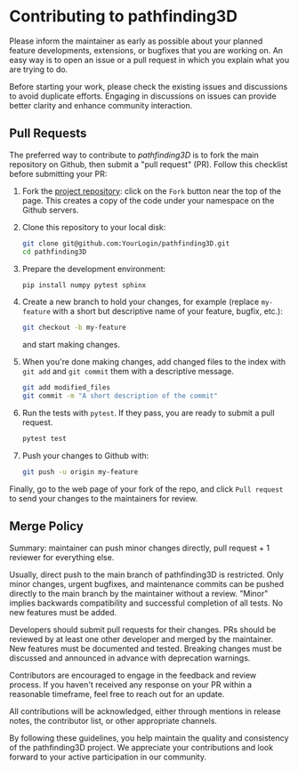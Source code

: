 # Contributing to **pathfinding3D**

Please inform the maintainer as early as possible about your planned
feature developments, extensions, or bugfixes that you are working on.
An easy way is to open an issue or a pull request in which you explain
what you are trying to do.

Before starting your work, please check the existing issues and discussions to avoid duplicate efforts. Engaging in discussions on issues can provide better clarity and enhance community interaction.

## Pull Requests

The preferred way to contribute to *pathfinding3D* is to fork the main repository on Github, then submit a "pull request" (PR). Follow this checklist before submitting your PR:

1. Fork the [project repository](https://github.com/harisankar95/pathfinding3D):
   click on the ``Fork`` button near the top of the page. This creates a copy of
   the code under your namespace on the Github servers.

2. Clone this repository to your local disk:

   ```bash
   git clone git@github.com:YourLogin/pathfinding3D.git
   cd pathfinding3D
   ```

3. Prepare the development environment:

   ```bash
   pip install numpy pytest sphinx
   ```

4. Create a new branch to hold your changes, for example (replace
   ``my-feature`` with a short but descriptive name of your feature, bugfix, etc.):

   ```bash
   git checkout -b my-feature
   ```

   and start making changes.

5. When you're done making changes, add changed files to the index with ``git add`` and
   ``git commit`` them with a descriptive message.

   ```bash
   git add modified_files
   git commit -m "A short description of the commit"
   ```

6. Run the tests with ``pytest``. If they pass, you are ready to submit a pull request.

   ```bash
   pytest test
   ```

7. Push your changes to Github with:

   ```bash
   git push -u origin my-feature
   ```

Finally, go to the web page of your fork of the repo,
and click ``Pull request`` to send your changes to the maintainers for review.

## Merge Policy

Summary: maintainer can push minor changes directly, pull request + 1 reviewer for everything else.

Usually, direct push to the main branch of pathfinding3D is restricted. Only minor changes, urgent bugfixes, and maintenance commits can be pushed directly to the main branch by the maintainer without a review. "Minor" implies backwards compatibility and successful completion of all tests. No new features must be added.

Developers should submit pull requests for their changes. PRs should be reviewed by at least one other developer and merged by the maintainer. New features must be documented and tested. Breaking changes must be discussed and announced in advance with deprecation warnings.

Contributors are encouraged to engage in the feedback and review process. If you haven't received any response on your PR within a reasonable timeframe, feel free to reach out for an update.

All contributions will be acknowledged, either through mentions in release notes, the contributor list, or other appropriate channels.

By following these guidelines, you help maintain the quality and consistency of the pathfinding3D project. We appreciate your contributions and look forward to your active participation in our community.
